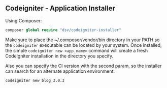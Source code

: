 ## Codeigniter - Application Installer

Using Composer:

```php
composer global require "dsv/codeigniter-installer"
```

Make sure to place the ~/.composer/vendor/bin directory in your PATH so the ```codeigniter``` executable can be located by your system. Once installed, the simple ```codeigniter new <app_name>``` command will create a fresh CodeIgniter installation in the directory you specify. 

Also you can specify the CI version with the second param,  so the installer can search for an alternate application environment:
```
codeigniter new blog 3.0.3
```

